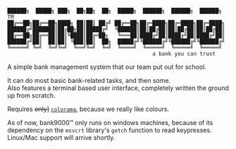 ```
██████╗  █████╗ ███╗  ██╗██╗  ██╗  █████╗  ██████╗  ██████╗  ██████╗ TM
██╔══██╗██╔══██╗████╗ ██║██║ ██╔╝ ██╔══██╗██╔═████╗██╔═████╗██╔═████╗
██████╔╝███████║██╔██╗██║█████╔╝  ╚██████║██║██╔██║██║██╔██║██║██╔██║
██╔══██╗██╔══██║██║╚████║██╔═██╗   ╚═══██║████╔╝██║████╔╝██║████╔╝██║
██████╔╝██║  ██║██║ ╚███║██║  ██╗  █████╔╝╚██████╔╝╚██████╔╝╚██████╔╝
╚═════╝ ╚═╝  ╚═╝╚═╝  ╚══╝╚═╝  ╚═╝  ╚════╝  ╚═════╝  ╚═════╝  ╚═════╝ 
                                              a bank you can trust
```

A simple bank management system that our team put out for school.

It can do most basic bank-related tasks, and then some. \
Also features a terminal based user interface, completely written the ground up from scratch.

Requires ~~only]~~ [`colorama`](https://pypi.org/project/colorama/), because we really like colours.

As of now, bank9000™ only runs on windows machines, because of its dependency on the `msvcrt` library's `getch` function to read keypresses. Linux/Mac support will arrive shortly.
